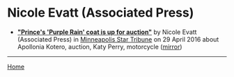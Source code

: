 # Nicole Evatt (Associated Press)

 - [**"Prince's 'Purple Rain' coat is up for auction"**](http://www.startribune.com/ap-exclusive-prince-s-purple-rain-coat-is-up-for-auction/377542161/) by Nicole Evatt (Associated Press) in [Minneapolis Star Tribune](http://www.startribune.com/) on 29 April 2016 about Apollonia Kotero, auction, Katy Perry, motorcycle ([mirror](https://web.archive.org/web/*/http://www.startribune.com/ap-exclusive-prince-s-purple-rain-coat-is-up-for-auction/377542161/))

----

[Home](../)
